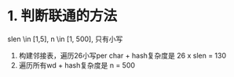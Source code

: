 # 1. 判断联通的方法
slen \in [1,5], n \in [1, 500], 只有小写

1. 构建邻接表，遍历26小写per char + hash复杂度是 26 x slen = 130
2. 遍历所有wd + hash复杂度是 n = 500

